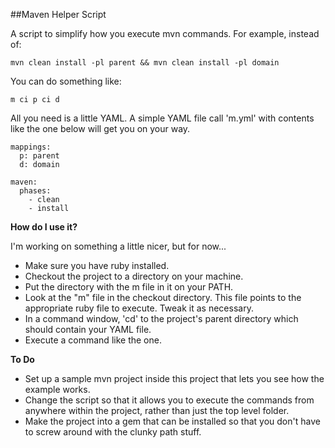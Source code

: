 ##Maven Helper Script

A script to simplify how you execute mvn commands. For example, instead of:

    mvn clean install -pl parent && mvn clean install -pl domain

You can do something like:

    m ci p ci d

All you need is a little YAML. A simple YAML file call 'm.yml' with contents like the one below will get you on your way.

    mappings:
      p: parent
      d: domain

    maven:
      phases:
        - clean
        - install

**How do I use it?**

I'm working on something a little nicer, but for now...

 - Make sure you have ruby installed.
 - Checkout the project to a directory on your machine.
 - Put the directory with the m file in it on your PATH.
 - Look at the "m" file in the checkout directory. This file points to the appropriate ruby file to execute. Tweak it as necessary.
 - In a command window, 'cd' to the project's parent directory which should contain your YAML file.
 - Execute a command like the one.

**To Do**
 - Set up a sample mvn project inside this project that lets you see how the example works.
 - Change the script so that it allows you to execute the commands from anywhere within the project, rather than just the top level folder.
 - Make the project into a gem that can be installed so that you don't have to screw around with the clunky path stuff.